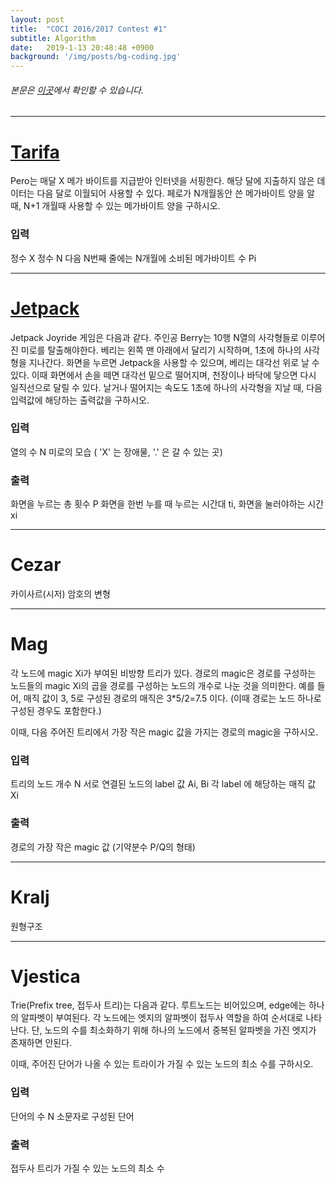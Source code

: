 ```yaml
---
layout: post
title:  "COCI 2016/2017 Contest #1"
subtitle: Algorithm
date:   2019-1-13 20:48:48 +0900
background: '/img/posts/bg-coding.jpg'
---
```



###### 본문은 [이곳](http://hsin.hr/coci/archive/2016_2017/contest1_tasks.pdf)에서 확인할 수 있습니다.

- - -

# [Tarifa](https://github.com/koallamara/Algorithm/blob/master/coci_1617_1/Tarifa.java)

Pero는 매달 X 메가 바이트를 지급받아 인터넷을 서핑한다. 해당 달에 지출하지 않은 데이터는 다음 달로 이월되어 사용할 수 있다. 페로가 N개월동안 쓴 메가바이트 양을 알 때, N+1 개월때 사용할 수 있는 메가바이트 양을 구하시오.

### 입력
정수 X
정수 N
다음 N번째 줄에는 N개월에 소비된 메가바이트 수 Pi

- - -

# [Jetpack](https://github.com/koallamara/Algorithm/blob/master/coci_1617_1/Jetpack.java)

Jetpack Joyride 게임은 다음과 같다. 주인공 Berry는 10행 N열의 사각형들로 이루어진 미로를 탈출해야한다. 베리는 왼쪽 맨 아래에서 달리기 시작하며, 1초에 하나의 사각형을 지나간다. 화면을 누르면 Jetpack을 사용할 수 있으며, 베리는 대각선 위로 날 수 있다. 이때 화면에서 손을 떼면 대각선 밑으로 떨어지며, 천장이나 바닥에 닿으면 다시 일직선으로 달릴 수 있다. 날거나 떨어지는 속도도 1초에 하나의 사각형을 지날 때, 다음 입력값에 해당하는 출력값을 구하시오.

### 입력
열의 수 N
미로의 모습 ( 'X' 는 장애물, '.' 은 갈 수 있는 곳)

### 출력
화면을 누르는 총 횟수 P
화면을 한번 누를 때 누르는 시간대 ti, 화면을 눌러야하는 시간 xi

- - -

# Cezar
카이사르(시저) 암호의 변형

- - -

# Mag

각 노드에 magic Xi가 부여된 비방향 트리가 있다. 경로의 magic은 경로를 구성하는 노드들의 magic Xi의 곱을 경로를 구성하는 노드의 개수로 나눈 것을 의미한다. 예를 들어, 매직 값이 3, 5로 구성된 경로의 매직은 3*5/2=7.5 이다. (이때 경로는 노드 하나로 구성된 경우도 포함한다.)

이때, 다음 주어진 트리에서 가장 작은 magic 값을 가지는 경로의 magic을 구하시오.

### 입력
트리의 노드 개수 N
서로 연결된 노드의 label 값 Ai, Bi
각 label 에 해당하는 매직 값 Xi

### 출력
경로의 가장 작은 magic 값 (기약분수 P/Q의 형태)

- - -

# Kralj
원형구조

- - -

# Vjestica

Trie(Prefix tree, 접두사 트리)는 다음과 같다. 루트노드는 비어있으며, edge에는 하나의 알파벳이 부여된다. 각 노드에는 엣지의 알파벳이 접두사 역할을 하여 순서대로 나타난다. 단, 노드의 수를 최소화하기 위해 하나의 노드에서 중복된 알파벳을 가진 엣지가 존재하면 안된다.

이때, 주어진 단어가 나올 수 있는 트라이가 가질 수 있는 노드의 최소 수를 구하시오.


### 입력
단어의 수 N
소문자로 구성된 단어

### 출력
접두사 트리가 가질 수 있는 노드의 최소 수
